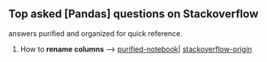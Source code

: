 ## Top asked [Pandas] questions on Stackoverflow

answers purified and organized for quick reference. 

1. How to **rename columns** -->  [purified-notebook](IPython-notebooks/How-to-rename-columns.ipynb)| [stackoverflow-origin](https://stackoverflow.com/questions/11346283/renaming-columns-in-pandas) 
